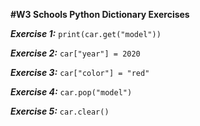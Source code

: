 **#W3 Schools Python Dictionary Exercises**

***Exercise 1:*** `print(car.get("model"))`

***Exercise 2:*** `car["year"] = 2020`

***Exercise 3:*** `car["color"] = "red"`

***Exercise 4:*** `car.pop("model")`

***Exercise 5:*** `car.clear()`
